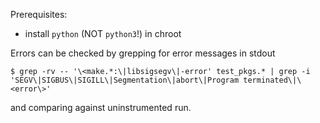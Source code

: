 Prerequisites:
* install `python` (NOT `python3`!) in chroot

Errors can be checked by grepping for error messages in stdout
```
$ grep -rv -- '\<make.*:\|libsigsegv\|-error' test_pkgs.* | grep -i 'SEGV\|SIGBUS\|SIGILL\|Segmentation\|abort\|Program terminated\|\<error\>'
```
and comparing against uninstrumented run.
